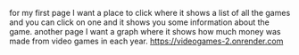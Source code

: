 for my first page I want a place to click where it shows a list of all the games and you can click on one and it shows you some information about the game.
another page I want a graph where it shows how much money was made from video games in each year.
https://videogames-2.onrender.com

